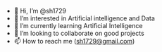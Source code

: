 - 👋 Hi, I’m @sh1729
- 👀 I’m interested in Artificial intelligence and Data
- 🌱 I’m currently learning Artificial Intelligence
- 💞️ I’m looking to collaborate on good projects
- 📫 How to reach me (sh1729@gmail.com)

<!---
sh1729/sh1729 is a ✨ special ✨ repository because its `README.md` (this file) appears on your GitHub profile.
You can click the Preview link to take a look at your changes.
--->
